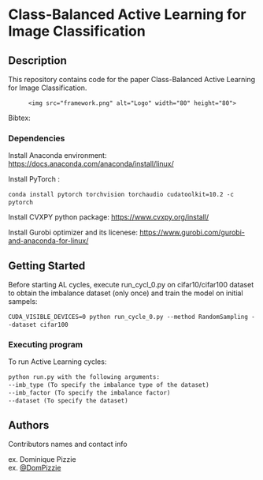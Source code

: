 # Class-Balanced Active Learning for Image Classification

## Description

This repository contains code for the paper Class-Balanced Active Learning for Image Classification.

<div align="center">
  
    <img src="framework.png" alt="Logo" width="80" height="80">
</div>  
Bibtex:

### Dependencies
Install Anaconda environment:
https://docs.anaconda.com/anaconda/install/linux/

Install PyTorch :
```
conda install pytorch torchvision torchaudio cudatoolkit=10.2 -c pytorch
```
Install CVXPY python package:
https://www.cvxpy.org/install/

Install Gurobi optimizer and its licenese: 
https://www.gurobi.com/gurobi-and-anaconda-for-linux/


## Getting Started

Before starting AL cycles, execute run_cycl_0.py on cifar10/cifar100 dataset to obtain the imbalance dataset (only once) and train the model on initial sampels:
```
CUDA_VISIBLE_DEVICES=0 python run_cycle_0.py --method RandomSampling --dataset cifar100
```
### Executing program
To run Active Learning cycles:
```
python run.py with the following arguments:
--imb_type (To specify the imbalance type of the dataset)
--imb_factor (To specify the imbalance factor)
--dataset (To specify the dataset)
```

## Authors

Contributors names and contact info

ex. Dominique Pizzie  
ex. [@DomPizzie](https://twitter.com/dompizzie)

